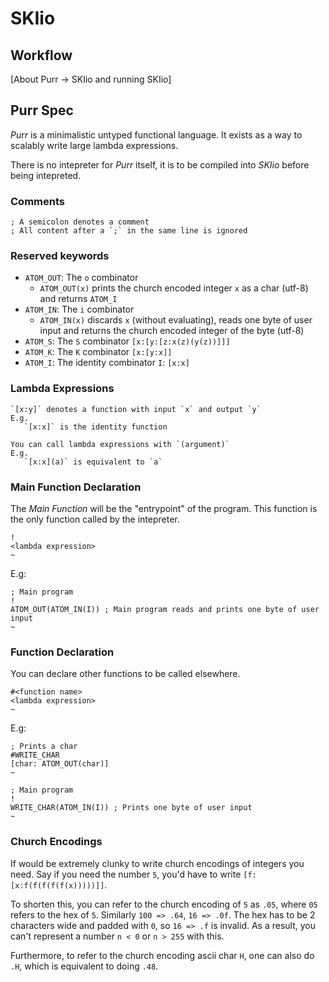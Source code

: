 # SKIio

## Workflow

[About Purr -> SKIio and running SKIio]

## Purr Spec

_Purr_ is a minimalistic untyped functional language.
It exists as a way to scalably write large lambda expressions.

There is no intepreter for _Purr_ itself, it is to be
compiled into _SKIio_ before being intepreted.

### Comments

```
; A semicolon denotes a comment
; All content after a `;` in the same line is ignored
```

### Reserved keywords

- `ATOM_OUT`: The `o` combinator
    - `ATOM_OUT(x)` prints the church encoded integer `x` as a char (utf-8) and returns `ATOM_I`
- `ATOM_IN`: The `i` combinator
    - `ATOM_IN(x)` discards `x` (without evaluating), reads one byte of user input and returns the church encoded integer of the byte (utf-8)
- `ATOM_S`: The `S` combinator `[x:[y:[z:x(z)(y(z))]]]`
- `ATOM_K`: The `K` combinator `[x:[y:x]]`
- `ATOM_I`: The identity combinator `I`: `[x:x]`


### Lambda Expressions

```
`[x:y]` denotes a function with input `x` and output `y`
E.g.
   `[x:x]` is the identity function

You can call lambda expressions with `(argument)`
E.g.
   `[x:x](a)` is equivalent to `a`
```

### Main Function Declaration

The _Main Function_ will be the "entrypoint" of the program.
This function is the only function called by the intepreter.

```
!
<lambda expression>
~
```

E.g:

```
; Main program
!
ATOM_OUT(ATOM_IN(I)) ; Main program reads and prints one byte of user input
~
```

### Function Declaration

You can declare other functions to be called elsewhere.

```
#<function name>
<lambda expression>
~
```

E.g:

```
; Prints a char
#WRITE_CHAR
[char: ATOM_OUT(char)]
~

; Main program
!
WRITE_CHAR(ATOM_IN(I)) ; Prints one byte of user input
~
```

### Church Encodings

If would be extremely clunky to write church encodings of integers you need.
Say if you need the number `5`, you'd have to write `[f:[x:f(f(f(f(f(x)))))]]`.

To shorten this, you can refer to the church encoding of `5` as `.05`, where `05`
refers to the hex of `5`. Similarly `100 => .64`, `16 => .0f`. The hex has to be
2 characters wide and padded with `0`, so `16 => .f` is invalid. As a result, you
can't represent a number `n < 0` or `n > 255` with this.

Furthermore, to refer to the church encoding ascii char `H`, one can also do `.H`,
which is equivalent to doing `.48`.